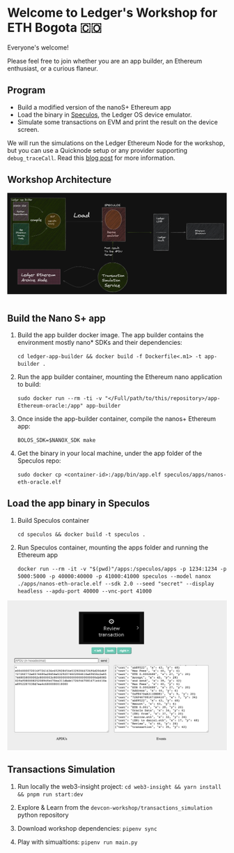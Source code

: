 # Welcome to Ledger's Workshop for ETH Bogota :colombia:

Everyone's welcome!


Please feel free to join whether you are an app builder, an Ethereum enthusiast, or a curious flaneur.

## Program

* Build a modified version of the nanoS+ Ethereum app
* Load the binary in [Speculos](https://github.com/LedgerHQ/speculos), the Ledger OS device emulator.
* Simulate some transactions on EVM and print the result on the device screen.

We will run the simulations on the Ledger Ethereum Node for the workshop, but you can use a Quicknode setup or any provider supporting `debug_traceCall`. Read this [blog post](https://blog.ledger.com/the-millennium-problem/) for more information.


## Workshop Architecture

![archi](docs/workshop-architecture.png)

#

## Build the Nano S+ app

1) Build the app builder docker image. The app builder contains the environment mostly nano* SDKs and their dependencies:

    `cd ledger-app-builder && docker build -f Dockerfile<.m1> -t app-builder .`

2) Run the app builder container, mounting the Ethereum nano application to build:

    `sudo docker run --rm -ti -v "</Full/path/to/this/repository>/app-Ethereum-oracle:/app" app-builder`

3) Once inside the app-builder container, compile the nanos+ Ethereum app:

    `BOLOS_SDK=$NANOX_SDK make`

4) Get the binary in your local machine, under the app folder of the Speculos repo:

    `sudo docker cp <container-id>:/app/bin/app.elf speculos/apps/nanos-eth-oracle.elf`


## Load the app binary in Speculos

1) Build Speculos container

    `cd speculos && docker build -t speculos .`

2) Run Speculos container, mounting the apps folder and running the Ethereum app

    `docker run --rm -it -v "$(pwd)"/apps:/speculos/apps -p 1234:1234
     -p 5000:5000 -p 40000:40000 -p 41000:41000 speculos --model nanox ./apps/nanos-eth-oracle.elf --sdk 2.0 --seed "secret" --display headless --apdu-port 40000 --vnc-port 41000`

![speculos](docs/speculos.png)

## Transactions Simulation

1) Run locally the web3-insight project: `cd web3-insight && yarn install && pnpm run start:dev`

2) Explore & Learn from the `devcon-workshop/transactions_simulation` python repository

3) Download workshop dependencies: `pipenv sync`

3) Play with simualtions: `pipenv run main.py`
